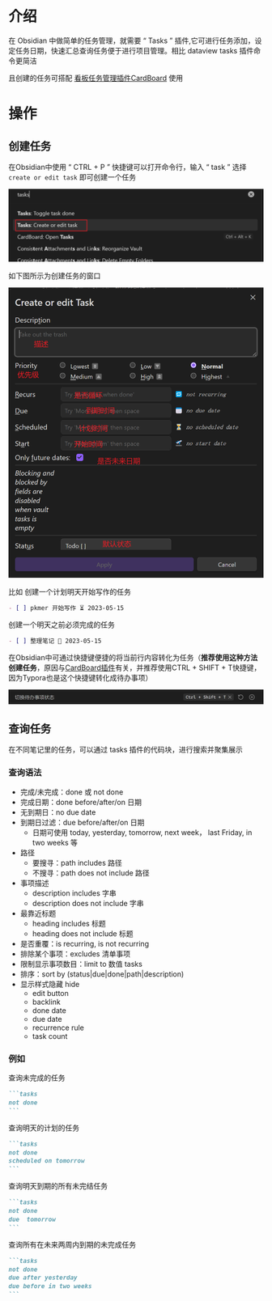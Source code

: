# 介绍

在 Obsidian 中做简单的任务管理，就需要 “ Tasks ” 插件,它可进行任务添加，设定任务日期，快速汇总查询任务便于进行项目管理。相比 dataview tasks 插件命令更简洁

且创建的任务可搭配 [看板任务管理插件CardBoard](Obsidian看板任务管理插件CardBoard.md) 使用

# 操作

## 创建任务

在Obsidian中使用 “ CTRL + P ” 快捷键可以打开命令行，输入 “ task ” 选择 `create or edit task` 即可创建一个任务

![image-20240626094652772](assets/image-20240626094652772.png)

如下图所示为创建任务的窗口

![image-20240626094820362](assets/image-20240626094820362.png)

比如 创建一个计划明天开始写作的任务

```markdown
- [ ] pkmer 开始写作 ⏳ 2023-05-15
```

创建一个明天之前必须完成的任务

```Markdown
- [ ] 整理笔记 📅 2023-05-15
```

在Obsidian中可通过快捷键便捷的将当前行内容转化为任务（**推荐使用这种方法创建任务**，原因与[CardBoard插件](Obsidian看板任务管理插件CardBoard.md#与Tasks插件配合说明)有关，并推荐使用CTRL + SHIFT + T快捷键，因为Typora也是这个快捷键转化成待办事项）

![image-20240626095124664](assets/image-20240626095124664.png)

## 查询任务

在不同笔记里的任务，可以通过 tasks 插件的代码块，进行搜索并聚集展示

### 查询语法

- 完成/未完成：done 或 not done
- 完成日期：done before/after/on 日期
- 无到期日：no due date
- 到期日过滤：due before/after/on 日期
    - 日期可使用 today, yesterday, tomorrow, next week， last Friday, in two weeks 等
- 路径
    - 要搜寻：path includes 路径
    - 不搜寻：path does not include 路径
- 事项描述
    - description includes 字串
    - description does not include 字串
- 最靠近标题
    - heading includes 标题
    - heading does not include 标题
- 是否重覆：is recurring, is not recurring
- 排除某个事项：excludes 清单事项
- 限制显示事项数目：limit to 数值 tasks
- 排序：sort by (status|due|done|path|description)
- 显示样式隐藏 hide
    - edit button
    - backlink
    - done date
    - due date
    - recurrence rule
    - task count

### 例如

查询未完成的任务

~~~Markdown
```tasks
not done
```
~~~

查询明天的计划的任务

~~~markdown
```tasks
not done
scheduled on tomorrow
```
~~~

查询明天到期的所有未完结任务

~~~markdown
```tasks
not done
due  tomorrow
```
~~~

查询所有在未来两周内到期的未完成任务

~~~markdown
```tasks
not done
due after yesterday
due before in two weeks
```
~~~

